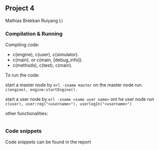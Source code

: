 ## Project 4

Mathias Brekkan
Ruiyang Li

### Compilation & Running

Compiling code:
- c(engine), c(user), c(simulator).
- c(main). or c(main, [debug_info]).
- c(methods), c(test), c(main).


To run the code:

start a master node by `erl -sname master`
on the master node run `c(engine), engine:startEngine().`

start a user node by `erl -sname <some user name>`
ont he user node run `c(user), user:reg("<username>"), userlogIn("<username>")`



other functionalities:
```

```



### Code snippets
Code snippets can be found in the report